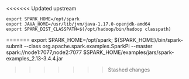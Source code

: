 <<<<<<< Updated upstream
```
export SPARK_HOME=/opt/spark
export JAVA_HOME=/usr/lib/jvm/java-1.17.0-openjdk-amd64
export SPARK_DIST_CLASSPATH=$(/opt/hadoop/bin/hadoop classpath)
```
=======
export SPARK_HOME=/opt/spark; ${SPARK_HOME}/bin/spark-submit  --class org.apache.spark.examples.SparkPi --master spark://node1:7077,node2:7077  $SPARK_HOME/examples/jars/spark-examples_2.13-3.4.4.jar
>>>>>>> Stashed changes

